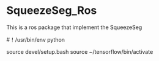 # SqueezeSeg_Ros
This is a ros package that implement the SqueezeSeg

#！/usr/bin/env python 

source devel/setup.bash
source ~/tensorflow/bin/activate
